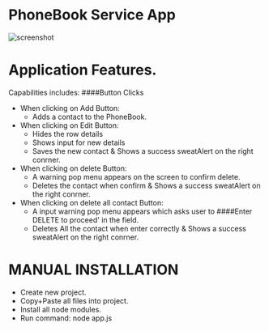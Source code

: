 # PhoneBook Service App

![screenshot](https://cloud.githubusercontent.com/assets/17850273/25435628/83dfcd9c-2a88-11e7-8343-1530f6970c2b.png)

# Application Features.
Capabilities includes:
  ####Button Clicks
  - When clicking on Add Button:
    - Adds a contact to the PhoneBook.
  - When clicking on Edit Button:
    - Hides the row details
    - Shows input for new details
    - Saves the new contact & Shows a success sweatAlert on the right conrner.
  - When clicking on delete Button:
    - A warning pop menu appears on the screen to confirm delete.
    - Deletes the contact when confirm & Shows a success sweatAlert on the right conrner.
  - When clicking on delete all contact Button:
    - A input warning pop menu appears which asks user to ####Enter DELETE to proceed' in the field.
    - Deletes All the contact when enter correctly & Shows a success sweatAlert on the right conrner.

# MANUAL INSTALLATION

- Create new project.
- Copy+Paste all files into project.
- Install all node modules.
- Run command: node app.js
